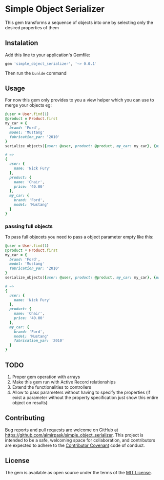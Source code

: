 # Simple Object Serializer

This gem transforms a sequence of objects into one by selecting only the desired properties of them

## Instalation

Add this line to your application's Gemfile:

```ruby
gem 'simple_object_serializer', '~> 0.0.1'
```
Then run the `bunlde` command

## Usage
For now this gem only provides to you a view helper which you can use to merge your objects eg:
```ruby
@user = User.find(1)
@product = Product.first
my_car = {
  brand: 'Ford',
  model: 'Mustang'
  fabrication_yar: '2010'
}
serialize_objects({user: @user, product: @product, my_car: my_car}, {user: [:name], product: [:name, :price], my_car: [:brand, :model]})

# =>
{
  user: {
    name: 'Nick Fury'
  },
  product: {
    name: 'Chair',
    price: '40.00'
  },
  my_car: {
    brand: 'Ford',
    model: 'Mustang'
  }
}
```

### passing full objects
To pass full objecets you need to pass a object parameter empty like this:

```ruby
@user = User.find(1)
@product = Product.first
my_car = {
  brand: 'Ford',
  model: 'Mustang'
  fabrication_yar: '2010'
}
serialize_objects({user: @user, product: @product, my_car: my_car}, {user: [:name], product: [:name, :price], my_car: []})

# =>
{
  user: {
    name: 'Nick Fury'
  },
  product: {
    name: 'Chair',
    price: '40.00'
  },
  my_car: {
    brand: 'Ford',
    model: 'Mustang'
    fabrication_yar: '2010'
  }
}
```

## TODO
1. Proper gem operation with arrays
2. Make this gem run with Active Record relationships
3. Extend the functionalities to controllers
4. Allow to pass parameters without having to specify the properties (if exist a parameter without the property specification just show this entire object on results)

## Contributing

Bug reports and pull requests are welcome on GitHub at https://github.com/almirpask/simple_object_serializer. This project is intended to be a safe, welcoming space for collaboration, and contributors are expected to adhere to the [Contributor Covenant](http://contributor-covenant.org) code of conduct.

## License

The gem is available as open source under the terms of the [MIT License](https://opensource.org/licenses/MIT).
